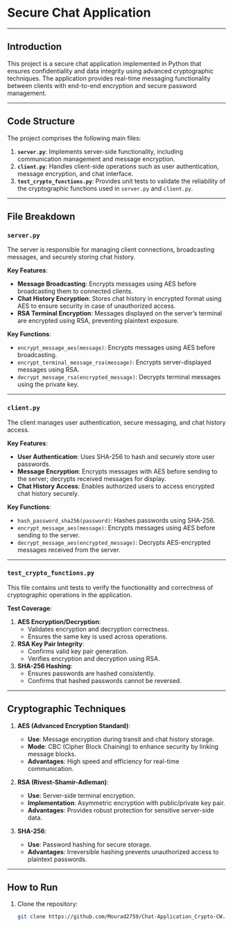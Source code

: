 # Secure Chat Application

---

## **Introduction**

This project is a secure chat application implemented in Python that ensures confidentiality and data integrity using advanced cryptographic techniques. The application provides real-time messaging functionality between clients with end-to-end encryption and secure password management.

---

## **Code Structure**

The project comprises the following main files:

1. **`server.py`**: Implements server-side functionality, including communication management and message encryption.
2. **`client.py`**: Handles client-side operations such as user authentication, message encryption, and chat interface.
3. **`test_crypto_functions.py`**: Provides unit tests to validate the reliability of the cryptographic functions used in `server.py` and `client.py`.

---

## **File Breakdown**

### **`server.py`**
The server is responsible for managing client connections, broadcasting messages, and securely storing chat history.

**Key Features**:
- **Message Broadcasting**: Encrypts messages using AES before broadcasting them to connected clients.
- **Chat History Encryption**: Stores chat history in encrypted format using AES to ensure security in case of unauthorized access.
- **RSA Terminal Encryption**: Messages displayed on the server’s terminal are encrypted using RSA, preventing plaintext exposure.

**Key Functions**:
- `encrypt_message_aes(message)`: Encrypts messages using AES before broadcasting.
- `encrypt_terminal_message_rsa(message)`: Encrypts server-displayed messages using RSA.
- `decrypt_message_rsa(encrypted_message)`: Decrypts terminal messages using the private key.

---

### **`client.py`**
The client manages user authentication, secure messaging, and chat history access.

**Key Features**:
- **User Authentication**: Uses SHA-256 to hash and securely store user passwords.
- **Message Encryption**: Encrypts messages with AES before sending to the server; decrypts received messages for display.
- **Chat History Access**: Enables authorized users to access encrypted chat history securely.

**Key Functions**:
- `hash_password_sha256(password)`: Hashes passwords using SHA-256.
- `encrypt_message_aes(message)`: Encrypts messages using AES before sending to the server.
- `decrypt_message_aes(encrypted_message)`: Decrypts AES-encrypted messages received from the server.

---

### **`test_crypto_functions.py`**
This file contains unit tests to verify the functionality and correctness of cryptographic operations in the application.

**Test Coverage**:
1. **AES Encryption/Decryption**:
   - Validates encryption and decryption correctness.
   - Ensures the same key is used across operations.
2. **RSA Key Pair Integrity**:
   - Confirms valid key pair generation.
   - Verifies encryption and decryption using RSA.
3. **SHA-256 Hashing**:
   - Ensures passwords are hashed consistently.
   - Confirms that hashed passwords cannot be reversed.

---

## **Cryptographic Techniques**

1. **AES (Advanced Encryption Standard)**:
   - **Use**: Message encryption during transit and chat history storage.
   - **Mode**: CBC (Cipher Block Chaining) to enhance security by linking message blocks.
   - **Advantages**: High speed and efficiency for real-time communication.

2. **RSA (Rivest-Shamir-Adleman)**:
   - **Use**: Server-side terminal encryption.
   - **Implementation**: Asymmetric encryption with public/private key pair.
   - **Advantages**: Provides robust protection for sensitive server-side data.

3. **SHA-256**:
   - **Use**: Password hashing for secure storage.
   - **Advantages**: Irreversible hashing prevents unauthorized access to plaintext passwords.

---

## **How to Run**

1. Clone the repository:
   ```bash
   git clone https://github.com/Mourad2759/Chat-Application_Crypto-CW.git
